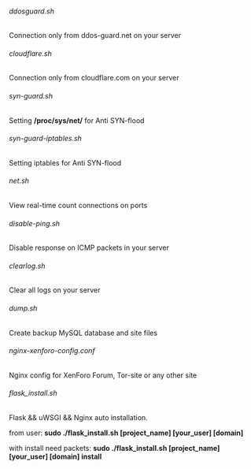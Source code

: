 ###### ddosguard.sh
Connection only from ddos-guard.net on your server


###### cloudflare.sh
Connection only from cloudflare.com on your server


###### syn-guard.sh
Setting **/proc/sys/net/** for Anti SYN-flood


###### syn-guard-iptables.sh
Setting iptables for Anti SYN-flood


###### net.sh
View real-time count connections on ports


###### disable-ping.sh
Disable response on ICMP packets in your server


###### clearlog.sh
Clear all logs on your server


###### dump.sh
Create backup MySQL database and site files


###### nginx-xenforo-config.conf
Nginx config for XenForo Forum, Tor-site or any other site


###### flask_install.sh
Flask && uWSGI && Nginx auto installation.

from user: **sudo ./flask_install.sh [project_name] [your_user] [domain]**

with install need packets: **sudo ./flask_install.sh [project_name] [your_user] [domain] install**
